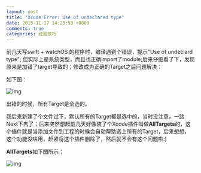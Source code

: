 ```yaml
---
layout: post
title: "Xcode Error: Use of undeclared type"
date: 2015-11-27 14:23:53 +0800
comments: true
categories: 经验技巧
---
```


前几天写swift + watchOS 的程序时，编译遇到个错误，提示"Use of undeclard type"; 但实际上是系统类型，而且也正确import了module;后来仔细看了下，发现原来是加错了target导致的；修改成为正确的Target之后问题解决：

如下图：

![img](/image/XcodeTarget.jpg)

出错的时候，所有Target是全选的。

我后来新建了个文件试下，默认所有的Target都是选中的，当时没注意，一路Next下去了；后来突然想起前几天好像装了个Xcode插件叫做**AllTargets**的，这个插件就是当添加文件到工程的时候会自动帮助选上所有的Target，后来想想，这个功能没啥用，赶紧将这个插件删除了，然后就不会有这个问题啦:)

**AllTargets**如下图所示：

![img](/image/XcodeAllTargets.jpg)

